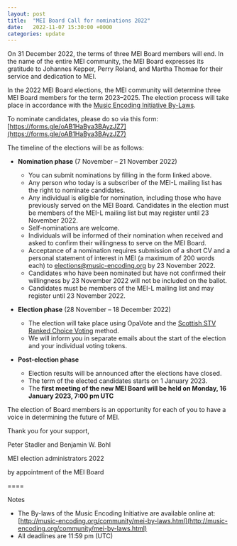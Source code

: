 ```yaml
---
layout: post
title:  "MEI Board Call for nominations 2022"
date:   2022-11-07 15:30:00 +0000
categories: update
---
```

On 31 December 2022, the terms of three MEI Board members will end. In the name of the entire MEI community, the MEI Board expresses its gratitude to Johannes Kepper, Perry Roland, and Martha Thomae for their service and dedication to MEI.

In the 2022 MEI Board elections, the MEI community will determine three MEI Board members for the term 2023–2025. The election process will take place in accordance with the [Music Encoding Initiative By-Laws](http://music-encoding.org/community/mei-by-laws.html).

To nominate candidates, please do so via this form:
[https://forms.gle/oAB1HaBya3BAyzJZ7](https://forms.gle/oAB1HaBya3BAyzJZ7)

The timeline of the elections will be as follows:

- **Nomination phase** (7 November – 21 November 2022)
  - You can submit nominations by filling in the form linked above.
  - Any person who today is a subscriber of the MEI-L mailing list has the right to nominate candidates.
  - Any individual is eligible for nomination, including those who have previously served on the MEI Board. Candidates in the election must be members of the MEI-L mailing list but may register until 23 November 2022.
  - Self-nominations are welcome.
  - Individuals will be informed of their nomination when received and asked to confirm their willingness to serve on the MEI Board.
  - Acceptance of a nomination requires submission of a short CV and a personal statement of interest in MEI (a maximum of 200 words each) to elections@music-encoding.org by 23 November 2022.
  - Candidates who have been nominated but have not confirmed their willingness by 23 November 2022 will not be included on the ballot.
  - Candidates must be members of the MEI-L mailing list and may register until 23 November 2022.

- **Election phase** (28 November – 18 December 2022)
  - The election will take place using OpaVote and the [Scottish STV Ranked Choice Voting](https://www.opavote.com/methods/single-transferable-vote#scottish-stv) method.
  - We will inform you in separate emails about the start of the election and your individual voting tokens.

- **Post-election phase**
  - Election results will be announced after the elections have closed.
  - The term of the elected candidates starts on 1 January 2023.
  - The **first meeting of the new MEI Board will be held on
Monday, 16 January 2023, 7:00 pm UTC**

The election of Board members is an opportunity for each of you to have a voice in determining the future of MEI.

Thank you for your support,

Peter Stadler and Benjamin W. Bohl

MEI election administrators 2022

by appointment of the MEI Board

====

Notes

* The By-laws of the Music Encoding Initiative are available online at: [http://music-encoding.org/community/mei-by-laws.html](http://music-encoding.org/community/mei-by-laws.html)
*  All deadlines are 11:59 pm (UTC)
